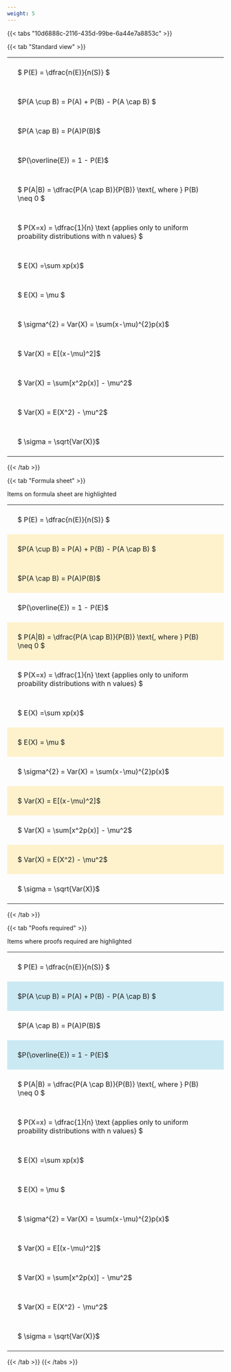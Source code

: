 ```yaml
---
weight: 5
---
```


{{< tabs "10d6888c-2116-435d-99be-6a44e7a8853c" >}}

{{< tab "Standard view" >}}

<style type="text/css">
#T_abb3a th.col_heading {
  text-align: left;
  font-size: 1em;
}
#T_abb3a td {
  text-align: left;
  font-size: 1em;
  padding: 1.5em;
}
</style>
<table id="T_abb3a">
  <thead>
  </thead>
  <tbody>
    <tr>
      <td id="T_abb3a_row0_col0" class="data row0 col0" >$ P(E) = \dfrac{n(E)}{n(S)} $</td>
    </tr>
    <tr>
      <td id="T_abb3a_row1_col0" class="data row1 col0" >$P(A \cup B) = P(A) + P(B) - P(A \cap B) $</td>
    </tr>
    <tr>
      <td id="T_abb3a_row2_col0" class="data row2 col0" >$P(A \cap B)  = P(A)P(B)$</td>
    </tr>
    <tr>
      <td id="T_abb3a_row3_col0" class="data row3 col0" >$P(\overline{E}) = 1 - P(E)$</td>
    </tr>
    <tr>
      <td id="T_abb3a_row4_col0" class="data row4 col0" >$ P(A|B) = \dfrac{P(A \cap B)}{P(B)} \text{, where } P(B) \neq 0 $</td>
    </tr>
    <tr>
      <td id="T_abb3a_row5_col0" class="data row5 col0" >$ P(X=x) =  \dfrac{1}{n} 
\text {applies only to uniform proability distributions with n values} $</td>
    </tr>
    <tr>
      <td id="T_abb3a_row6_col0" class="data row6 col0" >$ E(X) =\sum xp(x)$</td>
    </tr>
    <tr>
      <td id="T_abb3a_row7_col0" class="data row7 col0" >$ E(X) = \mu $</td>
    </tr>
    <tr>
      <td id="T_abb3a_row8_col0" class="data row8 col0" >$ \sigma^{2} = Var(X) = \sum(x-\mu)^{2}p(x)$</td>
    </tr>
    <tr>
      <td id="T_abb3a_row9_col0" class="data row9 col0" >$ Var(X) = E[(x-\mu)^2]$</td>
    </tr>
    <tr>
      <td id="T_abb3a_row10_col0" class="data row10 col0" >$ Var(X) = \sum[x^2p(x)] - \mu^2$</td>
    </tr>
    <tr>
      <td id="T_abb3a_row11_col0" class="data row11 col0" >$ Var(X) = E(X^2) - \mu^2$</td>
    </tr>
    <tr>
      <td id="T_abb3a_row12_col0" class="data row12 col0" >$ \sigma = \sqrt{Var(X)}$</td>
    </tr>
  </tbody>
</table>
{{< /tab >}}

{{< tab "Formula sheet" >}}

Items on formula sheet are highlighted 
<br>
<style type="text/css">
#T_e88fc th.col_heading {
  text-align: left;
  font-size: 1em;
}
#T_e88fc td {
  text-align: left;
  font-size: 1em;
  padding: 1.5em;
}
#T_e88fc_row0_col0, #T_e88fc_row3_col0, #T_e88fc_row5_col0, #T_e88fc_row6_col0, #T_e88fc_row8_col0, #T_e88fc_row10_col0, #T_e88fc_row12_col0 {
  background-color: rgba(0,0,0,0);
}
#T_e88fc_row1_col0, #T_e88fc_row2_col0, #T_e88fc_row4_col0, #T_e88fc_row7_col0, #T_e88fc_row9_col0, #T_e88fc_row11_col0 {
  background-color: rgba(255,194,10, 0.2);
}
</style>
<table id="T_e88fc">
  <thead>
  </thead>
  <tbody>
    <tr>
      <td id="T_e88fc_row0_col0" class="data row0 col0" >$ P(E) = \dfrac{n(E)}{n(S)} $</td>
    </tr>
    <tr>
      <td id="T_e88fc_row1_col0" class="data row1 col0" >$P(A \cup B) = P(A) + P(B) - P(A \cap B) $</td>
    </tr>
    <tr>
      <td id="T_e88fc_row2_col0" class="data row2 col0" >$P(A \cap B)  = P(A)P(B)$</td>
    </tr>
    <tr>
      <td id="T_e88fc_row3_col0" class="data row3 col0" >$P(\overline{E}) = 1 - P(E)$</td>
    </tr>
    <tr>
      <td id="T_e88fc_row4_col0" class="data row4 col0" >$ P(A|B) = \dfrac{P(A \cap B)}{P(B)} \text{, where } P(B) \neq 0 $</td>
    </tr>
    <tr>
      <td id="T_e88fc_row5_col0" class="data row5 col0" >$ P(X=x) =  \dfrac{1}{n} 
\text {applies only to uniform proability distributions with n values} $</td>
    </tr>
    <tr>
      <td id="T_e88fc_row6_col0" class="data row6 col0" >$ E(X) =\sum xp(x)$</td>
    </tr>
    <tr>
      <td id="T_e88fc_row7_col0" class="data row7 col0" >$ E(X) = \mu $</td>
    </tr>
    <tr>
      <td id="T_e88fc_row8_col0" class="data row8 col0" >$ \sigma^{2} = Var(X) = \sum(x-\mu)^{2}p(x)$</td>
    </tr>
    <tr>
      <td id="T_e88fc_row9_col0" class="data row9 col0" >$ Var(X) = E[(x-\mu)^2]$</td>
    </tr>
    <tr>
      <td id="T_e88fc_row10_col0" class="data row10 col0" >$ Var(X) = \sum[x^2p(x)] - \mu^2$</td>
    </tr>
    <tr>
      <td id="T_e88fc_row11_col0" class="data row11 col0" >$ Var(X) = E(X^2) - \mu^2$</td>
    </tr>
    <tr>
      <td id="T_e88fc_row12_col0" class="data row12 col0" >$ \sigma = \sqrt{Var(X)}$</td>
    </tr>
  </tbody>
</table>
{{< /tab >}}

{{< tab "Poofs required" >}}

Items where proofs required are highlighted 
<br>
<style type="text/css">
#T_47967 th.col_heading {
  text-align: left;
  font-size: 1em;
}
#T_47967 td {
  text-align: left;
  font-size: 1em;
  padding: 1.5em;
}
#T_47967_row0_col0, #T_47967_row2_col0, #T_47967_row4_col0, #T_47967_row5_col0, #T_47967_row6_col0, #T_47967_row7_col0, #T_47967_row8_col0, #T_47967_row9_col0, #T_47967_row10_col0, #T_47967_row11_col0, #T_47967_row12_col0 {
  background-color: rgba(0,0,0,0);
}
#T_47967_row1_col0, #T_47967_row3_col0 {
  background-color: rgba(0,150,200, 0.2);
}
</style>
<table id="T_47967">
  <thead>
  </thead>
  <tbody>
    <tr>
      <td id="T_47967_row0_col0" class="data row0 col0" >$ P(E) = \dfrac{n(E)}{n(S)} $</td>
    </tr>
    <tr>
      <td id="T_47967_row1_col0" class="data row1 col0" >$P(A \cup B) = P(A) + P(B) - P(A \cap B) $</td>
    </tr>
    <tr>
      <td id="T_47967_row2_col0" class="data row2 col0" >$P(A \cap B)  = P(A)P(B)$</td>
    </tr>
    <tr>
      <td id="T_47967_row3_col0" class="data row3 col0" >$P(\overline{E}) = 1 - P(E)$</td>
    </tr>
    <tr>
      <td id="T_47967_row4_col0" class="data row4 col0" >$ P(A|B) = \dfrac{P(A \cap B)}{P(B)} \text{, where } P(B) \neq 0 $</td>
    </tr>
    <tr>
      <td id="T_47967_row5_col0" class="data row5 col0" >$ P(X=x) =  \dfrac{1}{n} 
\text {applies only to uniform proability distributions with n values} $</td>
    </tr>
    <tr>
      <td id="T_47967_row6_col0" class="data row6 col0" >$ E(X) =\sum xp(x)$</td>
    </tr>
    <tr>
      <td id="T_47967_row7_col0" class="data row7 col0" >$ E(X) = \mu $</td>
    </tr>
    <tr>
      <td id="T_47967_row8_col0" class="data row8 col0" >$ \sigma^{2} = Var(X) = \sum(x-\mu)^{2}p(x)$</td>
    </tr>
    <tr>
      <td id="T_47967_row9_col0" class="data row9 col0" >$ Var(X) = E[(x-\mu)^2]$</td>
    </tr>
    <tr>
      <td id="T_47967_row10_col0" class="data row10 col0" >$ Var(X) = \sum[x^2p(x)] - \mu^2$</td>
    </tr>
    <tr>
      <td id="T_47967_row11_col0" class="data row11 col0" >$ Var(X) = E(X^2) - \mu^2$</td>
    </tr>
    <tr>
      <td id="T_47967_row12_col0" class="data row12 col0" >$ \sigma = \sqrt{Var(X)}$</td>
    </tr>
  </tbody>
</table>
{{< /tab >}}
{{< /tabs >}}